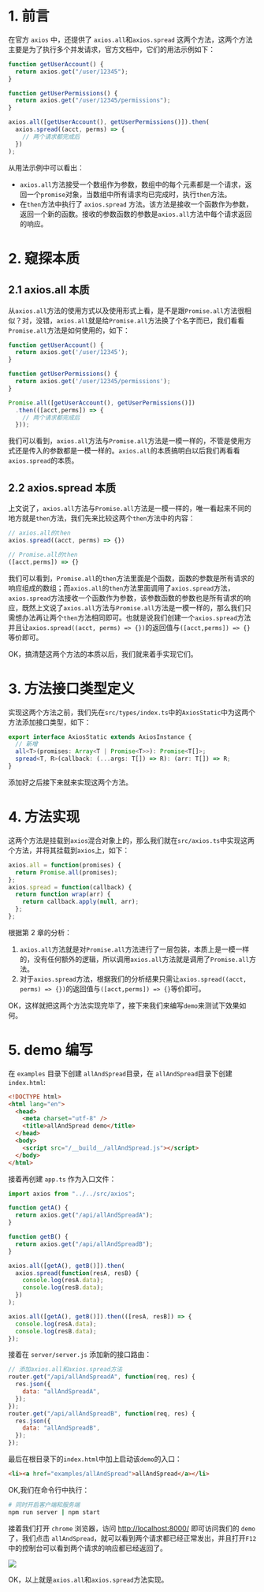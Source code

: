 # 1. 前言

在官方 `axios` 中，还提供了 `axios.all`和`axios.spread` 这两个方法，这两个方法主要是为了执行多个并发请求，官方文档中，它们的用法示例如下：

```javascript
function getUserAccount() {
  return axios.get("/user/12345");
}

function getUserPermissions() {
  return axios.get("/user/12345/permissions");
}

axios.all([getUserAccount(), getUserPermissions()]).then(
  axios.spread((acct, perms) => {
    // 两个请求都完成后
  })
);
```

从用法示例中可以看出：

- `axios.all`方法接受一个数组作为参数，数组中的每个元素都是一个请求，返回一个`promise`对象，当数组中所有请求均已完成时，执行`then`方法。
- 在`then`方法中执行了 `axios.spread` 方法。该方法是接收一个函数作为参数，返回一个新的函数。接收的参数函数的参数是`axios.all`方法中每个请求返回的响应。

# 2. 窥探本质

## 2.1 axios.all 本质

从`axios.all`方法的使用方式以及使用形式上看，是不是跟`Promise.all`方法很相似？对，没错，`axios.all`就是给`Promise.all`方法换了个名字而已，我们看看`Promise.all`方法是如何使用的，如下：

```javascript
function getUserAccount() {
  return axios.get('/user/12345');
}

function getUserPermissions() {
  return axios.get('/user/12345/permissions');
}

Promise.all([getUserAccount(), getUserPermissions()])
  .then(([acct,perms]) => {
    // 两个请求都完成后
  }));
```

我们可以看到，`axios.all`方法与`Promise.all`方法是一模一样的，不管是使用方式还是传入的参数都是一模一样的。`axios.all`的本质搞明白以后我们再看看`axios.spread`的本质。

## 2.2 axios.spread 本质

上文说了，`axios.all`方法与`Promise.all`方法是一模一样的，唯一看起来不同的地方就是`then`方法，我们先来比较这两个`then`方法中的内容：

```javascript
// axios.all的then
axios.spread((acct, perms) => {})

// Promise.all的then
([acct,perms]) => {}
```

我们可以看到，`Promise.all`的`then`方法里面是个函数，函数的参数是所有请求的响应组成的数组；而`axios.all`的`then`方法里面调用了`axios.spread`方法，`axios.spread`方法接收一个函数作为参数，该参数函数的参数也是所有请求的响应，既然上文说了`axios.all`方法与`Promise.all`方法是一模一样的，那么我们只需想办法再让两个`then`方法相同即可。也就是说我们创建一个`axios.spread`方法并且让`axios.spread((acct, perms) => {})`的返回值与`([acct,perms]) => {}`等价即可。

OK，搞清楚这两个方法的本质以后，我们就来着手实现它们。

# 3. 方法接口类型定义

实现这两个方法之前，我们先在`src/types/index.ts`中的`AxiosStatic`中为这两个方法添加接口类型，如下：

```typescript
export interface AxiosStatic extends AxiosInstance {
  // 新增
  all<T>(promises: Array<T | Promise<T>>): Promise<T[]>;
  spread<T, R>(callback: (...args: T[]) => R): (arr: T[]) => R;
}
```

添加好之后接下来就来实现这两个方法。

# 4. 方法实现

这两个方法是挂载到`axios`混合对象上的，那么我们就在`src/axios.ts`中实现这两个方法，并将其挂载到`axios`上，如下：

```typescript
axios.all = function(promises) {
  return Promise.all(promises);
};
axios.spread = function(callback) {
  return function wrap(arr) {
    return callback.apply(null, arr);
  };
};
```

根据第 2 章的分析：

1. `axios.all`方法就是对`Promise.all`方法进行了一层包装，本质上是一模一样的，没有任何额外的逻辑，所以调用`axios.all`方法就是调用了`Promise.all`方法。
2. 对于`axios.spread`方法，根据我们的分析结果只需让`axios.spread((acct, perms) => {})`的返回值与`([acct,perms]) => {}`等价即可。

OK，这样就把这两个方法实现完毕了，接下来我们来编写`demo`来测试下效果如何。

# 5. demo 编写

在 `examples` 目录下创建 `allAndSpread`目录，在 `allAndSpread`目录下创建 `index.html`:

```html
<!DOCTYPE html>
<html lang="en">
  <head>
    <meta charset="utf-8" />
    <title>allAndSpread demo</title>
  </head>
  <body>
    <script src="/__build__/allAndSpread.js"></script>
  </body>
</html>
```

接着再创建 `app.ts` 作为入口文件：

```typescript
import axios from "../../src/axios";

function getA() {
  return axios.get("/api/allAndSpreadA");
}

function getB() {
  return axios.get("/api/allAndSpreadB");
}

axios.all([getA(), getB()]).then(
  axios.spread(function(resA, resB) {
    console.log(resA.data);
    console.log(resB.data);
  })
);

axios.all([getA(), getB()]).then(([resA, resB]) => {
  console.log(resA.data);
  console.log(resB.data);
});
```

接着在 `server/server.js` 添加新的接口路由：

```javascript
// 添加axios.all和axios.spread方法
router.get("/api/allAndSpreadA", function(req, res) {
  res.json({
    data: "allAndSpreadA",
  });
});
router.get("/api/allAndSpreadB", function(req, res) {
  res.json({
    data: "allAndSpreadB",
  });
});
```

最后在根目录下的`index.html`中加上启动该`demo`的入口：

```html
<li><a href="examples/allAndSpread">allAndSpread</a></li>
```

OK,我们在命令行中执行：

```bash
# 同时开启客户端和服务端
npm run server | npm start
```

接着我们打开 `chrome` 浏览器，访问 <http://localhost:8000/> 即可访问我们的 `demo` 了，我们点击 `allAndSpread`，就可以看到两个请求都已经正常发出，并且打开`F12`中的控制台可以看到两个请求的响应都已经返回了。

![](~@/axios/31/01.png)

OK，以上就是`axios.all`和`axios.spread`方法实现。
